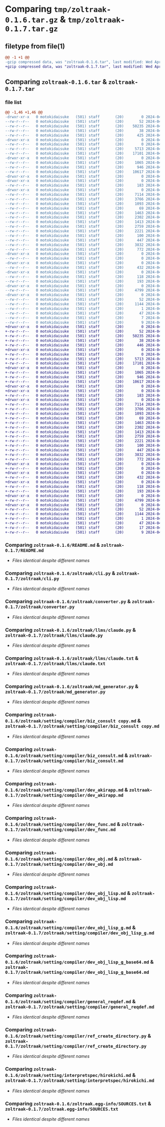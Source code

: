 # Comparing `tmp/zoltraak-0.1.6.tar.gz` & `tmp/zoltraak-0.1.7.tar.gz`

## filetype from file(1)

```diff
@@ -1 +1 @@
-gzip compressed data, was "zoltraak-0.1.6.tar", last modified: Wed Apr 24 07:09:53 2024, max compression
+gzip compressed data, was "zoltraak-0.1.7.tar", last modified: Wed Apr 24 07:12:06 2024, max compression
```

## Comparing `zoltraak-0.1.6.tar` & `zoltraak-0.1.7.tar`

### file list

```diff
@@ -1,46 +1,46 @@
-drwxr-xr-x   0 motokidaisuke   (501) staff       (20)        0 2024-04-24 07:09:53.616243 zoltraak-0.1.6/
--rw-r--r--   0 motokidaisuke   (501) staff       (20)       52 2024-04-24 07:09:53.616113 zoltraak-0.1.6/PKG-INFO
--rw-r--r--   0 motokidaisuke   (501) staff       (20)    50235 2024-04-24 03:41:33.000000 zoltraak-0.1.6/README.md
--rw-r--r--   0 motokidaisuke   (501) staff       (20)       38 2024-04-24 07:09:53.616278 zoltraak-0.1.6/setup.cfg
--rw-r--r--   0 motokidaisuke   (501) staff       (20)      425 2024-04-24 07:09:50.000000 zoltraak-0.1.6/setup.py
-drwxr-xr-x   0 motokidaisuke   (501) staff       (20)        0 2024-04-24 07:09:53.608419 zoltraak-0.1.6/zoltraak/
--rw-r--r--   0 motokidaisuke   (501) staff       (20)        0 2024-04-15 18:33:00.000000 zoltraak-0.1.6/zoltraak/__init__.py
--rw-r--r--   0 motokidaisuke   (501) staff       (20)     5713 2024-04-24 06:17:03.000000 zoltraak-0.1.6/zoltraak/cli.py
--rw-r--r--   0 motokidaisuke   (501) staff       (20)    17101 2024-04-24 03:11:27.000000 zoltraak-0.1.6/zoltraak/converter.py
-drwxr-xr-x   0 motokidaisuke   (501) staff       (20)        0 2024-04-24 07:09:53.609593 zoltraak-0.1.6/zoltraak/llms/
--rw-r--r--   0 motokidaisuke   (501) staff       (20)     1065 2024-04-21 23:52:43.000000 zoltraak-0.1.6/zoltraak/llms/claude.py
--rw-r--r--   0 motokidaisuke   (501) staff       (20)      946 2024-04-16 05:55:37.000000 zoltraak-0.1.6/zoltraak/llms/claude.txt
--rw-r--r--   0 motokidaisuke   (501) staff       (20)    10617 2024-04-24 06:37:12.000000 zoltraak-0.1.6/zoltraak/md_generator.py
-drwxr-xr-x   0 motokidaisuke   (501) staff       (20)        0 2024-04-24 07:09:53.607086 zoltraak-0.1.6/zoltraak/setting/
-drwxr-xr-x   0 motokidaisuke   (501) staff       (20)        0 2024-04-24 07:09:53.609879 zoltraak-0.1.6/zoltraak/setting/architect/
--rw-r--r--   0 motokidaisuke   (501) staff       (20)      183 2024-04-24 03:01:15.000000 zoltraak-0.1.6/zoltraak/setting/architect/architect.md
-drwxr-xr-x   0 motokidaisuke   (501) staff       (20)        0 2024-04-24 07:09:53.614374 zoltraak-0.1.6/zoltraak/setting/compiler/
--rw-r--r--   0 motokidaisuke   (501) staff       (20)     7114 2024-04-22 10:16:30.000000 zoltraak-0.1.6/zoltraak/setting/compiler/biz_consult copy.md
--rw-r--r--   0 motokidaisuke   (501) staff       (20)     3766 2024-04-22 10:21:52.000000 zoltraak-0.1.6/zoltraak/setting/compiler/biz_consult.md
--rw-r--r--   0 motokidaisuke   (501) staff       (20)     1093 2024-04-22 00:24:25.000000 zoltraak-0.1.6/zoltraak/setting/compiler/dev_akirapp.md
--rw-r--r--   0 motokidaisuke   (501) staff       (20)       69 2024-04-22 23:55:14.000000 zoltraak-0.1.6/zoltraak/setting/compiler/dev_front.md
--rw-r--r--   0 motokidaisuke   (501) staff       (20)     1463 2024-04-22 00:24:12.000000 zoltraak-0.1.6/zoltraak/setting/compiler/dev_func.md
--rw-r--r--   0 motokidaisuke   (501) staff       (20)     2302 2024-04-22 10:10:26.000000 zoltraak-0.1.6/zoltraak/setting/compiler/dev_obj.md
--rw-r--r--   0 motokidaisuke   (501) staff       (20)     1413 2024-04-22 00:43:30.000000 zoltraak-0.1.6/zoltraak/setting/compiler/dev_obj_lisp.md
--rw-r--r--   0 motokidaisuke   (501) staff       (20)     2759 2024-04-22 00:47:40.000000 zoltraak-0.1.6/zoltraak/setting/compiler/dev_obj_lisp_g.md
--rw-r--r--   0 motokidaisuke   (501) staff       (20)     2221 2024-04-22 00:56:55.000000 zoltraak-0.1.6/zoltraak/setting/compiler/dev_obj_lisp_g_base64.md
--rw-r--r--   0 motokidaisuke   (501) staff       (20)      100 2024-04-21 22:59:42.000000 zoltraak-0.1.6/zoltraak/setting/compiler/encode_lisp.md
--rw-r--r--   0 motokidaisuke   (501) staff       (20)      447 2024-04-22 16:38:24.000000 zoltraak-0.1.6/zoltraak/setting/compiler/general_def.md
--rw-r--r--   0 motokidaisuke   (501) staff       (20)     3832 2024-04-21 23:02:20.000000 zoltraak-0.1.6/zoltraak/setting/compiler/general_reqdef.md
--rw-r--r--   0 motokidaisuke   (501) staff       (20)      772 2024-04-24 02:39:26.000000 zoltraak-0.1.6/zoltraak/setting/compiler/ref_create_directory.py
-drwxr-xr-x   0 motokidaisuke   (501) staff       (20)        0 2024-04-24 07:09:53.614634 zoltraak-0.1.6/zoltraak/setting/developer/
--rw-r--r--   0 motokidaisuke   (501) staff       (20)        0 2024-04-24 03:16:20.000000 zoltraak-0.1.6/zoltraak/setting/developer/dev_python.md
-drwxr-xr-x   0 motokidaisuke   (501) staff       (20)        0 2024-04-24 07:09:53.614724 zoltraak-0.1.6/zoltraak/setting/encryption/
--rw-r--r--   0 motokidaisuke   (501) staff       (20)      432 2024-04-21 18:24:02.000000 zoltraak-0.1.6/zoltraak/setting/encryption/emoji.md
-drwxr-xr-x   0 motokidaisuke   (501) staff       (20)        0 2024-04-24 07:09:53.615354 zoltraak-0.1.6/zoltraak/setting/formatter/
--rw-r--r--   0 motokidaisuke   (501) staff       (20)      118 2024-04-21 18:10:10.000000 zoltraak-0.1.6/zoltraak/setting/formatter/md_comment.md
--rw-r--r--   0 motokidaisuke   (501) staff       (20)      193 2024-04-21 18:04:36.000000 zoltraak-0.1.6/zoltraak/setting/formatter/py_comment.md
-drwxr-xr-x   0 motokidaisuke   (501) staff       (20)        0 2024-04-24 07:09:53.615693 zoltraak-0.1.6/zoltraak/setting/interpretspec/
--rw-r--r--   0 motokidaisuke   (501) staff       (20)     4799 2024-04-21 18:35:46.000000 zoltraak-0.1.6/zoltraak/setting/interpretspec/hirokichi.md
-drwxr-xr-x   0 motokidaisuke   (501) staff       (20)        0 2024-04-24 07:09:53.609155 zoltraak-0.1.6/zoltraak.egg-info/
--rw-r--r--   0 motokidaisuke   (501) staff       (20)       52 2024-04-24 07:09:53.000000 zoltraak-0.1.6/zoltraak.egg-info/PKG-INFO
--rw-r--r--   0 motokidaisuke   (501) staff       (20)     1144 2024-04-24 07:09:53.000000 zoltraak-0.1.6/zoltraak.egg-info/SOURCES.txt
--rw-r--r--   0 motokidaisuke   (501) staff       (20)        1 2024-04-24 07:09:53.000000 zoltraak-0.1.6/zoltraak.egg-info/dependency_links.txt
--rw-r--r--   0 motokidaisuke   (501) staff       (20)       47 2024-04-24 07:09:53.000000 zoltraak-0.1.6/zoltraak.egg-info/entry_points.txt
--rw-r--r--   0 motokidaisuke   (501) staff       (20)        7 2024-04-24 07:09:53.000000 zoltraak-0.1.6/zoltraak.egg-info/requires.txt
--rw-r--r--   0 motokidaisuke   (501) staff       (20)        9 2024-04-24 07:09:53.000000 zoltraak-0.1.6/zoltraak.egg-info/top_level.txt
+drwxr-xr-x   0 motokidaisuke   (501) staff       (20)        0 2024-04-24 07:12:06.630993 zoltraak-0.1.7/
+-rw-r--r--   0 motokidaisuke   (501) staff       (20)       52 2024-04-24 07:12:06.630876 zoltraak-0.1.7/PKG-INFO
+-rw-r--r--   0 motokidaisuke   (501) staff       (20)    50235 2024-04-24 03:41:33.000000 zoltraak-0.1.7/README.md
+-rw-r--r--   0 motokidaisuke   (501) staff       (20)       38 2024-04-24 07:12:06.631029 zoltraak-0.1.7/setup.cfg
+-rw-r--r--   0 motokidaisuke   (501) staff       (20)      446 2024-04-24 07:12:03.000000 zoltraak-0.1.7/setup.py
+drwxr-xr-x   0 motokidaisuke   (501) staff       (20)        0 2024-04-24 07:12:06.623193 zoltraak-0.1.7/zoltraak/
+-rw-r--r--   0 motokidaisuke   (501) staff       (20)        0 2024-04-15 18:33:00.000000 zoltraak-0.1.7/zoltraak/__init__.py
+-rw-r--r--   0 motokidaisuke   (501) staff       (20)     5713 2024-04-24 06:17:03.000000 zoltraak-0.1.7/zoltraak/cli.py
+-rw-r--r--   0 motokidaisuke   (501) staff       (20)    17101 2024-04-24 03:11:27.000000 zoltraak-0.1.7/zoltraak/converter.py
+drwxr-xr-x   0 motokidaisuke   (501) staff       (20)        0 2024-04-24 07:12:06.624451 zoltraak-0.1.7/zoltraak/llms/
+-rw-r--r--   0 motokidaisuke   (501) staff       (20)     1065 2024-04-21 23:52:43.000000 zoltraak-0.1.7/zoltraak/llms/claude.py
+-rw-r--r--   0 motokidaisuke   (501) staff       (20)      946 2024-04-16 05:55:37.000000 zoltraak-0.1.7/zoltraak/llms/claude.txt
+-rw-r--r--   0 motokidaisuke   (501) staff       (20)    10617 2024-04-24 06:37:12.000000 zoltraak-0.1.7/zoltraak/md_generator.py
+drwxr-xr-x   0 motokidaisuke   (501) staff       (20)        0 2024-04-24 07:12:06.621925 zoltraak-0.1.7/zoltraak/setting/
+drwxr-xr-x   0 motokidaisuke   (501) staff       (20)        0 2024-04-24 07:12:06.624704 zoltraak-0.1.7/zoltraak/setting/architect/
+-rw-r--r--   0 motokidaisuke   (501) staff       (20)      183 2024-04-24 03:01:15.000000 zoltraak-0.1.7/zoltraak/setting/architect/architect.md
+drwxr-xr-x   0 motokidaisuke   (501) staff       (20)        0 2024-04-24 07:12:06.629157 zoltraak-0.1.7/zoltraak/setting/compiler/
+-rw-r--r--   0 motokidaisuke   (501) staff       (20)     7114 2024-04-22 10:16:30.000000 zoltraak-0.1.7/zoltraak/setting/compiler/biz_consult copy.md
+-rw-r--r--   0 motokidaisuke   (501) staff       (20)     3766 2024-04-22 10:21:52.000000 zoltraak-0.1.7/zoltraak/setting/compiler/biz_consult.md
+-rw-r--r--   0 motokidaisuke   (501) staff       (20)     1093 2024-04-22 00:24:25.000000 zoltraak-0.1.7/zoltraak/setting/compiler/dev_akirapp.md
+-rw-r--r--   0 motokidaisuke   (501) staff       (20)       69 2024-04-22 23:55:14.000000 zoltraak-0.1.7/zoltraak/setting/compiler/dev_front.md
+-rw-r--r--   0 motokidaisuke   (501) staff       (20)     1463 2024-04-22 00:24:12.000000 zoltraak-0.1.7/zoltraak/setting/compiler/dev_func.md
+-rw-r--r--   0 motokidaisuke   (501) staff       (20)     2302 2024-04-22 10:10:26.000000 zoltraak-0.1.7/zoltraak/setting/compiler/dev_obj.md
+-rw-r--r--   0 motokidaisuke   (501) staff       (20)     1413 2024-04-22 00:43:30.000000 zoltraak-0.1.7/zoltraak/setting/compiler/dev_obj_lisp.md
+-rw-r--r--   0 motokidaisuke   (501) staff       (20)     2759 2024-04-22 00:47:40.000000 zoltraak-0.1.7/zoltraak/setting/compiler/dev_obj_lisp_g.md
+-rw-r--r--   0 motokidaisuke   (501) staff       (20)     2221 2024-04-22 00:56:55.000000 zoltraak-0.1.7/zoltraak/setting/compiler/dev_obj_lisp_g_base64.md
+-rw-r--r--   0 motokidaisuke   (501) staff       (20)      100 2024-04-21 22:59:42.000000 zoltraak-0.1.7/zoltraak/setting/compiler/encode_lisp.md
+-rw-r--r--   0 motokidaisuke   (501) staff       (20)      447 2024-04-22 16:38:24.000000 zoltraak-0.1.7/zoltraak/setting/compiler/general_def.md
+-rw-r--r--   0 motokidaisuke   (501) staff       (20)     3832 2024-04-21 23:02:20.000000 zoltraak-0.1.7/zoltraak/setting/compiler/general_reqdef.md
+-rw-r--r--   0 motokidaisuke   (501) staff       (20)      772 2024-04-24 02:39:26.000000 zoltraak-0.1.7/zoltraak/setting/compiler/ref_create_directory.py
+drwxr-xr-x   0 motokidaisuke   (501) staff       (20)        0 2024-04-24 07:12:06.629497 zoltraak-0.1.7/zoltraak/setting/developer/
+-rw-r--r--   0 motokidaisuke   (501) staff       (20)        0 2024-04-24 03:16:20.000000 zoltraak-0.1.7/zoltraak/setting/developer/dev_python.md
+drwxr-xr-x   0 motokidaisuke   (501) staff       (20)        0 2024-04-24 07:12:06.629588 zoltraak-0.1.7/zoltraak/setting/encryption/
+-rw-r--r--   0 motokidaisuke   (501) staff       (20)      432 2024-04-21 18:24:02.000000 zoltraak-0.1.7/zoltraak/setting/encryption/emoji.md
+drwxr-xr-x   0 motokidaisuke   (501) staff       (20)        0 2024-04-24 07:12:06.630171 zoltraak-0.1.7/zoltraak/setting/formatter/
+-rw-r--r--   0 motokidaisuke   (501) staff       (20)      118 2024-04-21 18:10:10.000000 zoltraak-0.1.7/zoltraak/setting/formatter/md_comment.md
+-rw-r--r--   0 motokidaisuke   (501) staff       (20)      193 2024-04-21 18:04:36.000000 zoltraak-0.1.7/zoltraak/setting/formatter/py_comment.md
+drwxr-xr-x   0 motokidaisuke   (501) staff       (20)        0 2024-04-24 07:12:06.630495 zoltraak-0.1.7/zoltraak/setting/interpretspec/
+-rw-r--r--   0 motokidaisuke   (501) staff       (20)     4799 2024-04-21 18:35:46.000000 zoltraak-0.1.7/zoltraak/setting/interpretspec/hirokichi.md
+drwxr-xr-x   0 motokidaisuke   (501) staff       (20)        0 2024-04-24 07:12:06.623985 zoltraak-0.1.7/zoltraak.egg-info/
+-rw-r--r--   0 motokidaisuke   (501) staff       (20)       52 2024-04-24 07:12:06.000000 zoltraak-0.1.7/zoltraak.egg-info/PKG-INFO
+-rw-r--r--   0 motokidaisuke   (501) staff       (20)     1144 2024-04-24 07:12:06.000000 zoltraak-0.1.7/zoltraak.egg-info/SOURCES.txt
+-rw-r--r--   0 motokidaisuke   (501) staff       (20)        1 2024-04-24 07:12:06.000000 zoltraak-0.1.7/zoltraak.egg-info/dependency_links.txt
+-rw-r--r--   0 motokidaisuke   (501) staff       (20)       47 2024-04-24 07:12:06.000000 zoltraak-0.1.7/zoltraak.egg-info/entry_points.txt
+-rw-r--r--   0 motokidaisuke   (501) staff       (20)       17 2024-04-24 07:12:06.000000 zoltraak-0.1.7/zoltraak.egg-info/requires.txt
+-rw-r--r--   0 motokidaisuke   (501) staff       (20)        9 2024-04-24 07:12:06.000000 zoltraak-0.1.7/zoltraak.egg-info/top_level.txt
```

### Comparing `zoltraak-0.1.6/README.md` & `zoltraak-0.1.7/README.md`

 * *Files identical despite different names*

### Comparing `zoltraak-0.1.6/zoltraak/cli.py` & `zoltraak-0.1.7/zoltraak/cli.py`

 * *Files identical despite different names*

### Comparing `zoltraak-0.1.6/zoltraak/converter.py` & `zoltraak-0.1.7/zoltraak/converter.py`

 * *Files identical despite different names*

### Comparing `zoltraak-0.1.6/zoltraak/llms/claude.py` & `zoltraak-0.1.7/zoltraak/llms/claude.py`

 * *Files identical despite different names*

### Comparing `zoltraak-0.1.6/zoltraak/llms/claude.txt` & `zoltraak-0.1.7/zoltraak/llms/claude.txt`

 * *Files identical despite different names*

### Comparing `zoltraak-0.1.6/zoltraak/md_generator.py` & `zoltraak-0.1.7/zoltraak/md_generator.py`

 * *Files identical despite different names*

### Comparing `zoltraak-0.1.6/zoltraak/setting/compiler/biz_consult copy.md` & `zoltraak-0.1.7/zoltraak/setting/compiler/biz_consult copy.md`

 * *Files identical despite different names*

### Comparing `zoltraak-0.1.6/zoltraak/setting/compiler/biz_consult.md` & `zoltraak-0.1.7/zoltraak/setting/compiler/biz_consult.md`

 * *Files identical despite different names*

### Comparing `zoltraak-0.1.6/zoltraak/setting/compiler/dev_akirapp.md` & `zoltraak-0.1.7/zoltraak/setting/compiler/dev_akirapp.md`

 * *Files identical despite different names*

### Comparing `zoltraak-0.1.6/zoltraak/setting/compiler/dev_func.md` & `zoltraak-0.1.7/zoltraak/setting/compiler/dev_func.md`

 * *Files identical despite different names*

### Comparing `zoltraak-0.1.6/zoltraak/setting/compiler/dev_obj.md` & `zoltraak-0.1.7/zoltraak/setting/compiler/dev_obj.md`

 * *Files identical despite different names*

### Comparing `zoltraak-0.1.6/zoltraak/setting/compiler/dev_obj_lisp.md` & `zoltraak-0.1.7/zoltraak/setting/compiler/dev_obj_lisp.md`

 * *Files identical despite different names*

### Comparing `zoltraak-0.1.6/zoltraak/setting/compiler/dev_obj_lisp_g.md` & `zoltraak-0.1.7/zoltraak/setting/compiler/dev_obj_lisp_g.md`

 * *Files identical despite different names*

### Comparing `zoltraak-0.1.6/zoltraak/setting/compiler/dev_obj_lisp_g_base64.md` & `zoltraak-0.1.7/zoltraak/setting/compiler/dev_obj_lisp_g_base64.md`

 * *Files identical despite different names*

### Comparing `zoltraak-0.1.6/zoltraak/setting/compiler/general_reqdef.md` & `zoltraak-0.1.7/zoltraak/setting/compiler/general_reqdef.md`

 * *Files identical despite different names*

### Comparing `zoltraak-0.1.6/zoltraak/setting/compiler/ref_create_directory.py` & `zoltraak-0.1.7/zoltraak/setting/compiler/ref_create_directory.py`

 * *Files identical despite different names*

### Comparing `zoltraak-0.1.6/zoltraak/setting/interpretspec/hirokichi.md` & `zoltraak-0.1.7/zoltraak/setting/interpretspec/hirokichi.md`

 * *Files identical despite different names*

### Comparing `zoltraak-0.1.6/zoltraak.egg-info/SOURCES.txt` & `zoltraak-0.1.7/zoltraak.egg-info/SOURCES.txt`

 * *Files identical despite different names*

